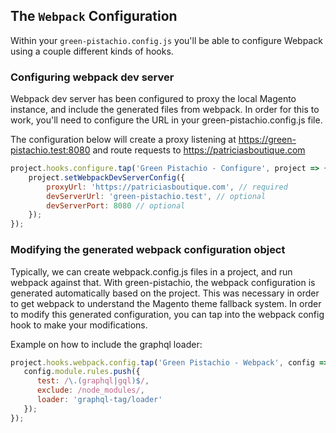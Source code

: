 ## The `Webpack` Configuration

Within your `green-pistachio.config.js` you'll be able to configure Webpack using a couple different kinds of hooks.

### Configuring webpack dev server

Webpack dev server has been configured to proxy the local Magento instance, and include the generated files from webpack. In order for this to work, you'll need to configure the URL in your green-pistachio.config.js file.

The configuration below will create a proxy listening at https://green-pistachio.test:8080 and route requests to https://patriciasboutique.com 

```javascript
project.hooks.configure.tap('Green Pistachio - Configure', project => {
    project.setWebpackDevServerConfig({
        proxyUrl: 'https://patriciasboutique.com', // required
        devServerUrl: 'green-pistachio.test', // optional
        devServerPort: 8080 // optional
    });
});
```

### Modifying the generated webpack configuration object

Typically, we can create webpack.config.js files in a project, and run webpack against that. With green-pistachio, the webpack configuration is generated automatically based on the project. This was necessary in order to get webpack to understand the Magento theme fallback system. In order to modify this generated configuration, you can tap into the webpack config hook to make your modifications. 

Example on how to include the graphql loader:

```javascript
project.hooks.webpack.config.tap('Green Pistachio - Webpack', config => {
   config.module.rules.push({
      test: /\.(graphql|gql)$/,
      exclude: /node_modules/,
      loader: 'graphql-tag/loader'
   });
});
```
